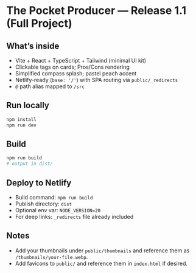 
# The Pocket Producer — Release 1.1 (Full Project)

## What’s inside
- Vite + React + TypeScript + Tailwind (minimal UI kit)
- Clickable tags on cards; Pros/Cons rendering
- Simplified compass splash; pastel peach accent
- Netlify-ready (`base: '/'`) with SPA routing via `public/_redirects`
- `@` path alias mapped to `/src`

## Run locally
```bash
npm install
npm run dev
```

## Build
```bash
npm run build
# output in dist/
```

## Deploy to Netlify
- Build command: `npm run build`
- Publish directory: `dist`
- Optional env var: `NODE_VERSION=20`
- For deep links: `_redirects` file already included

## Notes
- Add your thumbnails under `public/thumbnails` and reference them as `/thumbnails/your-file.webp`.
- Add favicons to `public/` and reference them in `index.html` if desired.
